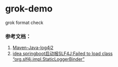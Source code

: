 # grok-demo
grok format check


### 参考文档：
1. [Maven-Java-log4j2](https://www.cnblogs.com/wylwyl/p/13272923.html)
2. [idea springboot启动报SLF4J:Failed to load class “org.slf4j.impl.StaticLoggerBinder”](https://blog.csdn.net/u010696630/article/details/84991116)
